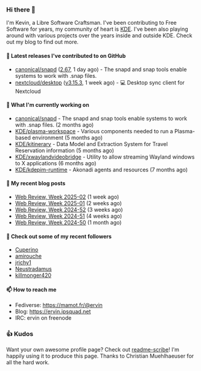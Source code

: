 ### Hi there 👋

I'm Kevin, a Libre Software Craftsman. I've been contributing to Free Software for years,
my community of heart is [KDE](https://kde.org). I've been also playing around with various
projects over the years inside and outside KDE. Check out my blog to find out more.

#### 🔭 Latest releases I've contributed to on GitHub

- [canonical/snapd](https://github.com/canonical/snapd) ([2.67](https://github.com/canonical/snapd/releases/tag/2.67), 1 day ago) - The snapd and snap tools enable systems to work with .snap files.
- [nextcloud/desktop](https://github.com/nextcloud/desktop) ([v3.15.3](https://github.com/nextcloud/desktop/releases/tag/v3.15.3), 1 week ago) - 💻 Desktop sync client for Nextcloud

#### 🌱 What I'm currently working on

- [canonical/snapd](https://github.com/canonical/snapd) - The snapd and snap tools enable systems to work with .snap files. (2 months ago)
- [KDE/plasma-workspace](https://github.com/KDE/plasma-workspace) - Various components needed to run a Plasma-based environment (5 months ago)
- [KDE/kitinerary](https://github.com/KDE/kitinerary) - Data Model and Extraction System for Travel Reservation information (5 months ago)
- [KDE/xwaylandvideobridge](https://github.com/KDE/xwaylandvideobridge) - Utility to allow streaming Wayland windows to X applications (6 months ago)
- [KDE/kdepim-runtime](https://github.com/KDE/kdepim-runtime) - Akonadi agents and resources (7 months ago)

#### 📜 My recent blog posts

- [Web Review, Week 2025-02](https://ervin.ipsquad.net/blog/2025/01/10/web-review-week-2025-02/) (1 week ago)
- [Web Review, Week 2025-01](https://ervin.ipsquad.net/blog/2025/01/03/web-review-week-2025-01/) (2 weeks ago)
- [Web Review, Week 2024-52](https://ervin.ipsquad.net/blog/2024/12/27/web-review-week-2024-52/) (3 weeks ago)
- [Web Review, Week 2024-51](https://ervin.ipsquad.net/blog/2024/12/20/web-review-week-2024-51/) (4 weeks ago)
- [Web Review, Week 2024-50](https://ervin.ipsquad.net/blog/2024/12/13/web-review-week-2024-50/) (1 month ago)

#### 👯 Check out some of my recent followers

- [Cuperino](https://github.com/Cuperino)
- [amirouche](https://github.com/amirouche)
- [jrichy1](https://github.com/jrichy1)
- [Neustradamus](https://github.com/Neustradamus)
- [killmonger420](https://github.com/killmonger420)

#### 📫 How to reach me

- Fediverse: https://mamot.fr/@ervin
- Blog: https://ervin.ipsquad.net
- IRC: ervin on freenode

### 👍 Kudos

Want your own awesome profile page? Check out [readme-scribe](https://github.com/muesli/readme-scribe)!
I'm happily using it to produce this page. Thanks to Christian Muehlhaeuser for all the hard work.

